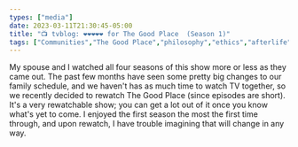 ```yaml
---
types: ["media"]
date: 2023-03-11T21:30:45-05:00
title: "📺 tvblog: ❤️❤️❤️❤️❤️ for The Good Place  (Season 1)"
tags: ["Communities","The Good Place","philosophy","ethics","afterlife"]
---
```

My spouse and I watched all four seasons of this show more or less as they came out. The past few months have seen some pretty big changes to our family schedule, and we haven't has as much time to watch TV together, so we recently decided to rewatch The Good Place (since episodes are short). It's a very rewatchable show; you can get a lot out of it once you know what's yet to come. I enjoyed the first season the most the first time through, and upon rewatch, I have trouble imagining that will change in any way.
